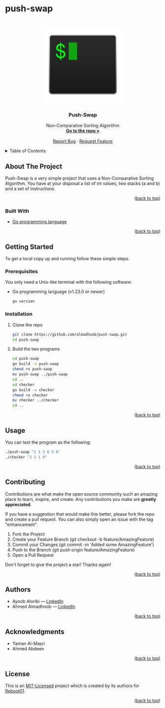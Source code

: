 # push-swap

<!-- PROJECT LOGO -->
<br />
<div align="center">
  <a href="https://github.com/almadhoob/push-swap">
    <img src="logo.png" alt="Logo" width="256" height="256">
  </a>

<h3 align="center">Push-Swap</h3>

  <p align="center">
    Non-Comparative Sorting Algorithm
    <br />
    <a href="https://github.com/almadhoob/push-swap"><strong>Go to the repo »</strong></a>
    <br />
    <br />
    <a href="https://github.com/almadhoob/push-swap/issues/new?labels=bug&template=bug-report---.md">Report Bug</a>
    ·
    <a href="https://github.com/almadhoob/push-swap/issues/new?labels=enhancement&template=feature-request---.md">Request Feature</a>
  </p>
</div>

<!-- TABLE OF CONTENTS -->
<details>
  <summary>Table of Contents</summary>
  <ol>
    <li>
      <a href="#about-the-project">About The Project</a>
      <ul>
        <li><a href="#built-with">Built With</a></li>
      </ul>
    </li>
    <li>
      <a href="#getting-started">Getting Started</a>
      <ul>
        <li><a href="#prerequisites">Prerequisites</a></li>
        <li><a href="#installation">Installation</a></li>
      </ul>
    </li>
    <li><a href="#usage">Usage</a></li>
    <li><a href="#contributing">Contributing</a></li>
    <li><a href="#authors">Authors</a></li>
    <li><a href="#acknowledgments">Acknowledgments</a></li>
    <li><a href="#license">License</a></li>
  </ol>
</details>

<!-- ABOUT THE PROJECT -->

## About The Project

<!-- <div align="center"><img src="images/screenshot.png" alt="Screenshot"></div> -->
<!-- <br /> -->

Push-Swap is a very simple project that uses a Non-Comparative Sorting Algorithm. You have at your disposal a list of int values, two stacks (a and b) and a set of instructions.

<p align="right">(<a href="#push-swap">back to top</a>)</p>

### Built With

- [Go programming language](https://go.dev/doc/)

<p align="right">(<a href="#push-swap">back to top</a>)</p>

<!-- GETTING STARTED -->

## Getting Started

To get a local copy up and running follow these simple steps.

### Prerequisites

You only need a Unix-like terminal with the following software:

- Go programming language (v1.23.0 or newer)
  ```sh
  go version
  ```

### Installation

1. Clone the repo

   ```sh
   git clone https://github.com/almadhoob/push-swap.git
   cd push-swap
   ```

2. Build the two programs

   ```sh
   cd push-swap
   go build -o push-swap
   chmod +x push-swap
   mv push-swap ../push-swap
   cd ..
   cd checker
   go build -o checker
   chmod +x checker
   mv checker ../checker
   cd ..
   ```

<p align="right">(<a href="#push-swap">back to top</a>)</p>

<!-- USAGE EXAMPLES -->

## Usage

You can test the program as the following:

   ```sh
   ./push-swap "2 1 3 6 5 8"
   ./checker "3 2 1 0"
   ```

<p align="right">(<a href="#push-swap">back to top</a>)</p>

<!-- CONTRIBUTING -->

## Contributing

Contributions are what make the open source community such an amazing place to learn, inspire, and create. Any contributions you make are **greatly appreciated**.

If you have a suggestion that would make this better, please fork the repo and create a pull request. You can also simply open an issue with the tag "enhancement".

1. Fork the Project
2. Create your Feature Branch (git checkout -b feature/AmazingFeature)
3. Commit your Changes (git commit -m 'Added some AmazingFeature')
4. Push to the Branch (git push origin feature/AmazingFeature)
5. Open a Pull Request

Don't forget to give the project a star! Thanks again!

<p align="right">(<a href="#push-swap">back to top</a>)</p>

<!-- AUTHORS -->

## Authors

- Ayoob Aloribi — [LinkedIn](https://bh.linkedin.com/in/ayoob-aloribi/)
- Ahmed Almadhoob — [LinkedIn](https://bh.linkedin.com/in/almadhoob/)

<p align="right">(<a href="#push-swap">back to top</a>)</p>

<!-- ACKNOWLEDGMENTS -->

## Acknowledgments

- Yaman Al-Masri
- Ahmed Abdeen

<p align="right">(<a href="#push-swap">back to top</a>)</p>

<!-- LICENSE -->

## License

This is an [MIT-Licensed](./LICENSE) project which is created by its authors for [Reboot01](https://reboot01.com/).

<p align="right">(<a href="#push-swap">back to top</a>)</p>
